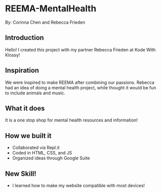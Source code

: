 # REEMA-MentalHealth
By: Corinna Chen and Rebecca Frieden 

## Introduction
Hello! I created this project with my partner Rebecca Frieden at Kode With Klossy! 

## Inspiration
We were inspired to make REEMA after combining our passions. Rebecca had an idea of doing a mental health project, while thought it would be fun to include animals and music.

## What it does
It is a one stop shop for mental health resources and information! 

## How we built it
- Collaborated via Repl.it
- Coded in HTML, CSS, and JS
- Organized ideas through Google Suite

## New Skill!
   - I learned how to make my website compatible with most devices!

